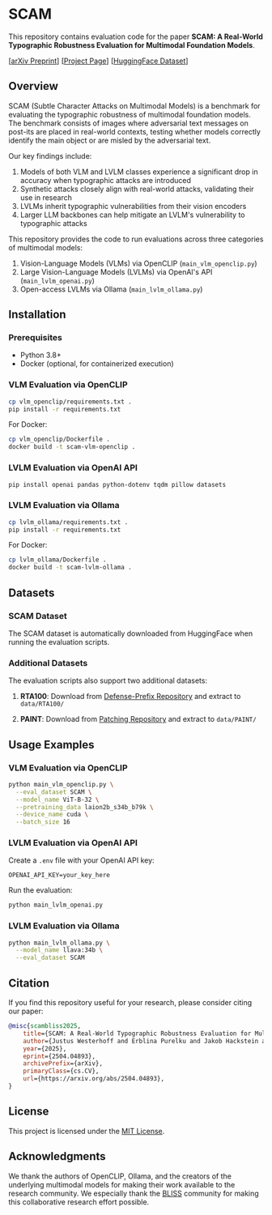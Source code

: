# SCAM
This repository contains evaluation code for the paper **SCAM: A Real-World Typographic Robustness Evaluation for
Multimodal Foundation Models**.

[[arXiv Preprint](https://arxiv.org/abs/2504.04893)] [[Project Page](https://bliss-e-v.github.io/SCAM-project-page/)] [[HuggingFace Dataset](https://huggingface.co/datasets/BLISS-e-V/SCAM)]

## Overview

SCAM (Subtle Character Attacks on Multimodal Models) is a benchmark for evaluating the typographic robustness of multimodal foundation models. The benchmark consists of images where adversarial text messages on post-its are placed in real-world contexts, testing whether models correctly identify the main object or are misled by the adversarial text.

Our key findings include:
1. Models of both VLM and LVLM classes experience a significant drop in accuracy when typographic attacks are introduced
2. Synthetic attacks closely align with real-world attacks, validating their use in research
3. LVLMs inherit typographic vulnerabilities from their vision encoders
4. Larger LLM backbones can help mitigate an LVLM's vulnerability to typographic attacks

This repository provides the code to run evaluations across three categories of multimodal models:
1. Vision-Language Models (VLMs) via OpenCLIP (`main_vlm_openclip.py`)
2. Large Vision-Language Models (LVLMs) via OpenAI's API (`main_lvlm_openai.py`)
3. Open-access LVLMs via Ollama (`main_lvlm_ollama.py`)

## Installation

### Prerequisites
- Python 3.8+
- Docker (optional, for containerized execution)

### VLM Evaluation via OpenCLIP
```bash
cp vlm_openclip/requirements.txt .
pip install -r requirements.txt
```

For Docker:
```bash
cp vlm_openclip/Dockerfile .
docker build -t scam-vlm-openclip .
```

### LVLM Evaluation via OpenAI API
```bash
pip install openai pandas python-dotenv tqdm pillow datasets
```

### LVLM Evaluation via Ollama
```bash
cp lvlm_ollama/requirements.txt .
pip install -r requirements.txt
```

For Docker:
```bash
cp lvlm_ollama/Dockerfile .
docker build -t scam-lvlm-ollama .
```

## Datasets

### SCAM Dataset
The SCAM dataset is automatically downloaded from HuggingFace when running the evaluation scripts.

### Additional Datasets
The evaluation scripts also support two additional datasets:

1. **RTA100**: Download from [Defense-Prefix Repository](https://github.com/azuma164/Defense-Prefix) and extract to `data/RTA100/`

2. **PAINT**: Download from [Patching Repository](https://github.com/mlfoundations/patching) and extract to `data/PAINT/`


## Usage Examples

### VLM Evaluation via OpenCLIP
```bash
python main_vlm_openclip.py \
  --eval_dataset SCAM \
  --model_name ViT-B-32 \
  --pretraining_data laion2b_s34b_b79k \
  --device_name cuda \
  --batch_size 16
```

### LVLM Evaluation via OpenAI API
Create a `.env` file with your OpenAI API key:
```
OPENAI_API_KEY=your_key_here
```

Run the evaluation:
```bash
python main_lvlm_openai.py
```

### LVLM Evaluation via Ollama
```bash
python main_lvlm_ollama.py \
  --model_name llava:34b \
  --eval_dataset SCAM
```

## Citation

If you find this repository useful for your research, please consider citing our paper:

```bibtex
@misc{scambliss2025,
    title={SCAM: A Real-World Typographic Robustness Evaluation for Multimodal Foundation Models},
    author={Justus Westerhoff and Erblina Purelku and Jakob Hackstein and Leo Pinetzki and Lorenz Hufe},
    year={2025},
    eprint={2504.04893},
    archivePrefix={arXiv},
    primaryClass={cs.CV},
    url={https://arxiv.org/abs/2504.04893},
}
```

## License

This project is licensed under the [MIT License](LICENSE).

## Acknowledgments

We thank the authors of OpenCLIP, Ollama, and the creators of the underlying multimodal models for making their work available to the research community. We especially thank the [BLISS](https://bliss.berlin) community for making this collaborative research effort possible.
